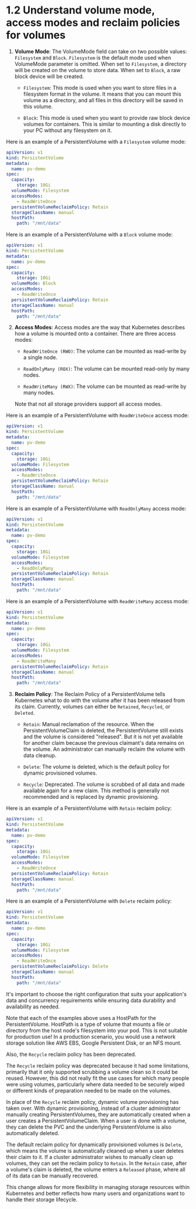# 1.2 Understand volume mode, access modes and reclaim policies for volumes
1. **Volume Mode**: The VolumeMode field can take on two possible values: `Filesystem` and `Block`. `Filesystem` is the default mode used when VolumeMode parameter is omitted. When set to `Filesystem`, a directory will be created on the volume to store data. When set to `Block`, a raw block device will be created.

   - `Filesystem`: This mode is used when you want to store files in a filesystem format in the volume. It means that you can mount this volume as a directory, and all files in this directory will be saved in this volume.
   
   - `Block`: This mode is used when you want to provide raw block device volumes for containers. This is similar to mounting a disk directly to your PC without any filesystem on it.

Here is an example of a PersistentVolume with a `Filesystem` volume mode:

```yaml
apiVersion: v1
kind: PersistentVolume
metadata:
  name: pv-demo
spec:
  capacity:
    storage: 10Gi
  volumeMode: Filesystem
  accessModes:
    - ReadWriteOnce
  persistentVolumeReclaimPolicy: Retain
  storageClassName: manual
  hostPath:
    path: "/mnt/data"
```

Here is an example of a PersistentVolume with a `Block` volume mode:

```yaml
apiVersion: v1
kind: PersistentVolume
metadata:
  name: pv-demo
spec:
  capacity:
    storage: 10Gi
  volumeMode: Block
  accessModes:
    - ReadWriteOnce
  persistentVolumeReclaimPolicy: Retain
  storageClassName: manual
  hostPath:
    path: "/mnt/data"
```

2. **Access Modes**: Access modes are the way that Kubernetes describes how a volume is mounted onto a container. There are three access modes:

   - `ReadWriteOnce (RWO)`: The volume can be mounted as read-write by a single node.
   
   - `ReadOnlyMany (ROX)`: The volume can be mounted read-only by many nodes.
   
   - `ReadWriteMany (RWX)`: The volume can be mounted as read-write by many nodes.

   Note that not all storage providers support all access modes.


Here is an example of a PersistentVolume with `ReadWriteOnce` access mode:

```yaml
apiVersion: v1
kind: PersistentVolume
metadata:
  name: pv-demo
spec:
  capacity:
    storage: 10Gi
  volumeMode: Filesystem
  accessModes:
    - ReadWriteOnce
  persistentVolumeReclaimPolicy: Retain
  storageClassName: manual
  hostPath:
    path: "/mnt/data"
```

Here is an example of a PersistentVolume with `ReadOnlyMany` access mode:

```yaml
apiVersion: v1
kind: PersistentVolume
metadata:
  name: pv-demo
spec:
  capacity:
    storage: 10Gi
  volumeMode: Filesystem
  accessModes:
    - ReadOnlyMany
  persistentVolumeReclaimPolicy: Retain
  storageClassName: manual
  hostPath:
    path: "/mnt/data"
```

Here is an example of a PersistentVolume with `ReadWriteMany` access mode:

```yaml
apiVersion: v1
kind: PersistentVolume
metadata:
  name: pv-demo
spec:
  capacity:
    storage: 10Gi
  volumeMode: Filesystem
  accessModes:
    - ReadWriteMany
  persistentVolumeReclaimPolicy: Retain
  storageClassName: manual
  hostPath:
    path: "/mnt/data"
```


3. **Reclaim Policy**: The Reclaim Policy of a PersistentVolume tells Kubernetes what to do with the volume after it has been released from its claim. Currently, volumes can either be `Retained`, `Recycled`, or `Deleted`.

   - `Retain`: Manual reclamation of the resource. When the PersistentVolumeClaim is deleted, the PersistentVolume still exists and the volume is considered "released". But it is not yet available for another claim because the previous claimant's data remains on the volume. An administrator can manually reclaim the volume with data cleanup.

   - `Delete`: The volume is deleted, which is the default policy for dynamic provisioned volumes. 

   - `Recycle`: Deprecated. The volume is scrubbed of all data and made available again for a new claim. This method is generally not recommended and is replaced by dynamic provisioning.


Here is an example of a PersistentVolume with `Retain` reclaim policy:

```yaml
apiVersion: v1
kind: PersistentVolume
metadata:
  name: pv-demo
spec:
  capacity:
    storage: 10Gi
  volumeMode: Filesystem
  accessModes:
    - ReadWriteOnce
  persistentVolumeReclaimPolicy: Retain
  storageClassName: manual
  hostPath:
    path: "/mnt/data"
```

Here is an example of a PersistentVolume with `Delete` reclaim policy:

```yaml
apiVersion: v1
kind: PersistentVolume
metadata:
  name: pv-demo
spec:
  capacity:
    storage: 10Gi
  volumeMode: Filesystem
  accessModes:
    - ReadWriteOnce
  persistentVolumeReclaimPolicy: Delete
  storageClassName: manual
  hostPath:
    path: "/mnt/data"
```

It's important to choose the right configuration that suits your application's data and concurrency requirements while ensuring data durability and availability as needed.

Note that each of the examples above uses a HostPath for the PersistentVolume. HostPath is a type of volume that mounts a file or directory from the host node's filesystem into your pod. This is not suitable for production use! In a production scenario, you would use a network storage solution like AWS EBS, Google Persistent Disk, or an NFS mount.

Also, the `Recycle` reclaim policy has been deprecated.

The `Recycle` reclaim policy was deprecated because it had some limitations, primarily that it only supported scrubbing a volume clean so it could be reused. However, this did not really fit the use cases for which many people were using volumes, particularly where data needed to be securely wiped or different kinds of preparation needed to be made on the volumes.

In place of the `Recycle` reclaim policy, dynamic volume provisioning has taken over. With dynamic provisioning, instead of a cluster administrator manually creating PersistentVolumes, they are automatically created when a user creates a PersistentVolumeClaim. When a user is done with a volume, they can delete the PVC and the underlying PersistentVolume is also automatically deleted.

The default reclaim policy for dynamically provisioned volumes is `Delete`, which means the volume is automatically cleaned up when a user deletes their claim to it. If a cluster administrator wishes to manually clean up volumes, they can set the reclaim policy to `Retain`. In the `Retain` case, after a volume's claim is deleted, the volume enters a `Released` phase, where all of its data can be manually recovered.

This change allows for more flexibility in managing storage resources within Kubernetes and better reflects how many users and organizations want to handle their storage lifecycle.
